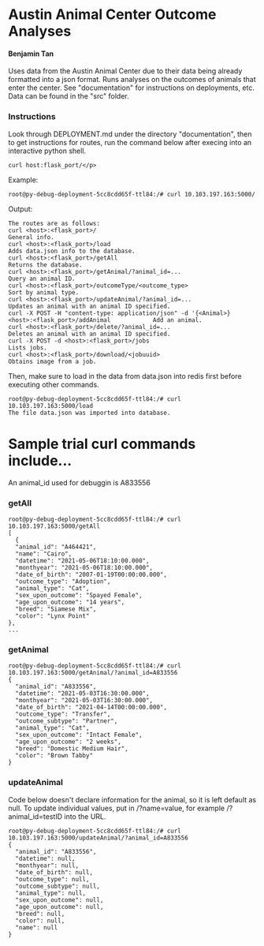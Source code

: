 <h1>Austin Animal Center Outcome Analyses</h1>
<h4>Benjamin Tan</h4>

<p>Uses data from the Austin Animal Center due to their data being already formatted into a json format. Runs analyses on the outcomes of animals that enter the center. See "documentation" for instructions on deployments, etc. Data can be found in the "src" folder.</p>

<h3>Instructions</h3>
<p>Look through DEPLOYMENT.md under the directory "documentation", then to get instructions for routes, run the command below after execing into an interactive python shell.</p>

    curl host:flask_port/</p>
    
<p>Example:</p>

    root@py-debug-deployment-5cc8cdd65f-ttl84:/# curl 10.103.197.163:5000/
    
Output:

    The routes are as follows:
    curl <host>:<flask_port>/                                                                                General info.
    curl <host>:<flask_port>/load                                                                            Adds data.json info to the database.
    curl <host>:<flask_port>/getAll                                                                          Returns the database.
    curl <host>:<flask_port>/getAnimal/?animal_id=...                                                        Query an animal ID.
    curl <host>:<flask_port>/outcomeType/<outcome_type>                                                      Sort by animal type.
    curl <host>:<flask_port>/updateAnimal/?animal_id=...                                                     Updates an animal with an animal ID specified.
    curl -X POST -H "content-type: application/json" -d '{<Animal>} <host>:<flask_port>/addAnimal            Add an animal.
    curl <host>:<flask_port>/delete/?animal_id=...                                                           Deletes an animal with an animal ID specified.
    curl -X POST -d <host>:<flask_port>/jobs                                                                 Lists jobs.
    curl <host>:<flask_port>/download/<jobuuid>                                                              Obtains image from a job.

Then, make sure to load in the data from data.json into redis first before executing other commands.

    root@py-debug-deployment-5cc8cdd65f-ttl84:/# curl 10.103.197.163:5000/load
    The file data.json was imported into database.

<h1>Sample trial curl commands include...</h1>
<p>An animal_id used for debuggin is A833556</p>
<h3>getAll</h3>

    root@py-debug-deployment-5cc8cdd65f-ttl84:/# curl 10.103.197.163:5000/getAll
    [
      {
      "animal_id": "A464421",
      "name": "Cairo",
      "datetime": "2021-05-06T18:10:00.000",
      "monthyear": "2021-05-06T18:10:00.000",
      "date_of_birth": "2007-01-19T00:00:00.000",
      "outcome_type": "Adoption",
      "animal_type": "Cat",
      "sex_upon_outcome": "Spayed Female",
      "age_upon_outcome": "14 years",
      "breed": "Siamese Mix",
      "color": "Lynx Point"
    },
    ...
 
<h3>getAnimal</h3>

    root@py-debug-deployment-5cc8cdd65f-ttl84:/# curl 10.103.197.163:5000/getAnimal/?animal_id=A833556
    {
      "animal_id": "A833556",
      "datetime": "2021-05-03T16:30:00.000",
      "monthyear": "2021-05-03T16:30:00.000",
      "date_of_birth": "2021-04-14T00:00:00.000",
      "outcome_type": "Transfer",
      "outcome_subtype": "Partner",
      "animal_type": "Cat",
      "sex_upon_outcome": "Intact Female",
      "age_upon_outcome": "2 weeks",
      "breed": "Domestic Medium Hair",
      "color": "Brown Tabby"
    }

<h3>updateAnimal</h3>
<p>Code below doesn't declare information for the animal, so it is left default as null. To update individual values, put in /?name=value, for example /?animal_id=testID into the URL.</p>

    root@py-debug-deployment-5cc8cdd65f-ttl84:/# curl 10.103.197.163:5000/updateAnimal/?animal_id=A833556
    {
      "animal_id": "A833556",
      "datetime": null,
      "monthyear": null,
      "date_of_birth": null,
      "outcome_type": null,
      "outcome_subtype": null,
      "animal_type": null,
      "sex_upon_outcome": null,
      "age_upon_outcome": null,
      "breed": null,
      "color": null,
      "name": null
    }
    
